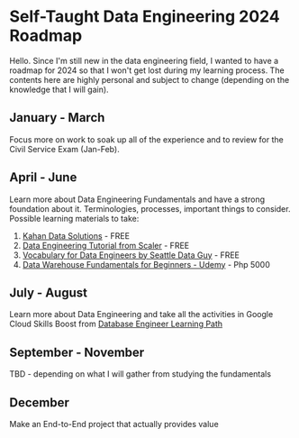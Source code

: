 # Self-Taught Data Engineering 2024 Roadmap
Hello. Since I'm still new in the data engineering field, I wanted to have a roadmap for 2024 so that I won't get lost during my learning process. The contents here are highly personal and subject to change (depending on the knowledge that I will gain).

## January - March
Focus more on work to soak up all of the experience and to review for the Civil Service Exam (Jan-Feb).

## April - June
Learn more about Data Engineering Fundamentals and have a strong foundation about it. Terminologies, processes, important things to consider.
Possible learning materials to take:
1. [Kahan Data Solutions](https://www.youtube.com/playlist?list=PLy4OcwImJzBKg3rmROyI_CBBAYlQISkOO) - FREE
2. [Data Engineering Tutorial from Scaler](https://www.youtube.com/watch?v=QSFq8S_Ui5g) - FREE
3. [Vocabulary for Data Engineers by Seattle Data Guy](https://www.youtube.com/watch?v=TDbjd6Wl6TI) - FREE
4. [Data Warehouse Fundamentals for Beginners - Udemy](https://www.udemy.com/course/data-warehouse-fundamentals-for-beginners/) - Php 5000

## July - August
Learn more about Data Engineering and take all the activities in Google Cloud Skills Boost from [Database Engineer Learning Path](https://www.cloudskillsboost.google/paths/22)

## September - November
TBD - depending on what I will gather from studying the fundamentals

## December
Make an End-to-End project that actually provides value
